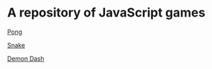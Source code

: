 # A repository of JavaScript games

[Pong](/pong/pong.html)

[Snake](/snake/snake.html)

[Demon Dash](/demon-dash/index.html)